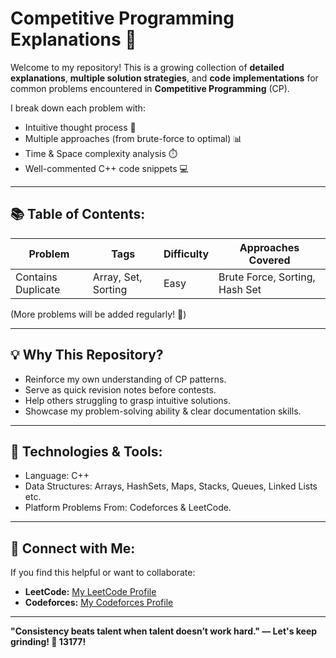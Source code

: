 # Competitive Programming Explanations 🚀

Welcome to my repository! This is a growing collection of **detailed explanations**, **multiple solution strategies**, and **code implementations** for common problems encountered in **Competitive Programming** (CP).

I break down each problem with:
- Intuitive thought process 🧠
- Multiple approaches (from brute-force to optimal) 📊
- Time & Space complexity analysis ⏱️
- Well-commented C++ code snippets 💻

---

## 📚 **Table of Contents:**

| Problem                                      | Tags                | Difficulty | Approaches Covered               |
|---------------------------------------------|--------------------|------------|----------------------------------|
| Contains Duplicate                          | Array, Set, Sorting | Easy       | Brute Force, Sorting, Hash Set   |

(More problems will be added regularly! 📝)

---

## 💡 **Why This Repository?**

- Reinforce my own understanding of CP patterns.
- Serve as quick revision notes before contests.
- Help others struggling to grasp intuitive solutions.
- Showcase my problem-solving ability & clear documentation skills.

---

## 🚀 **Technologies & Tools:**
- Language: C++
- Data Structures: Arrays, HashSets, Maps, Stacks, Queues, Linked Lists etc.
- Platform Problems From: Codeforces & LeetCode.

---

## 🌟 **Connect with Me:**
If you find this helpful or want to collaborate:
- **LeetCode:** [My LeetCode Profile](https://leetcode.com/u/ln84fkdccf/)
- **Codeforces:** [My Codeforces Profile](https://codeforces.com/profile/iamyasir.arafat01)

---

**"Consistency beats talent when talent doesn’t work hard." — Let's keep grinding! 💪 13177!**
